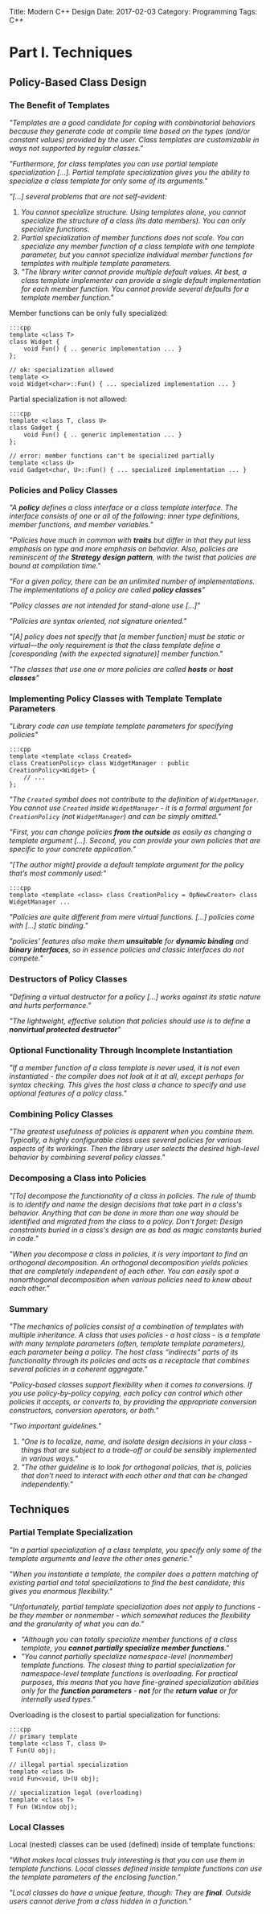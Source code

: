 Title: Modern C++ Design 
Date: 2017-02-03
Category: Programming
Tags: C++

Part I. Techniques
==================

Policy-Based Class Design
-------------------------

### The Benefit of Templates
*"Templates are a good candidate for coping with combinatorial behaviors because they generate code at compile time based on the types (and/or constant values) provided by the user.
Class templates are customizable in ways not supported by regular classes."*

*"Furthermore, for class templates you can use partial template specialization [...]. Partial template specialization gives you the ability to specialize a class template for only some of its arguments."*

*"[...] several problems that are not self-evident:*

1. *You cannot specialize structure. Using templates alone, you cannot specialize the structure of a class (its data members). You can only specialize functions.*
2. *Partial specialization of member functions does not scale. You can specialize any member function of a class template with one template parameter, but you cannot specialize individual member functions for templates with multiple template parameters.*
3. *"The library writer cannot provide multiple default values. At best, a class template implementer can provide a single default implementation for each member function. You cannot provide several defaults for a template member function."*


Member functions can be only fully specialized:

    :::cpp
    template <class T> 
    class Widget { 
        void Fun() { .. generic implementation ... }
    };
    
    // ok: specialization allowed
    template <>
    void Widget<char>::Fun() { ... specialized implementation ... }

Partial specialization is not allowed:

    :::cpp
    template <class T, class U>
    class Gadget {
        void Fun() { .. generic implementation ... } 
    };
    
    // error: member functions can't be specialized partially
    template <class U>
    void Gadget<char, U>::Fun() { ... specialized implementation ... }


### Policies and Policy Classes

*"A **policy** defines a class interface or a class template interface. The interface consists of one or all of the following: inner type definitions, member functions, and member variables."*

*"Policies have much in common with **traits** but differ in that they put less emphasis on type and more emphasis on behavior. Also, policies are reminiscent of the **Strategy design pattern**, with the twist that policies are bound at compilation time."*

*"For a given policy, there can be an unlimited number of implementations. The implementations of a policy are called **policy classes**"*

*"Policy classes are not intended for stand-alone use [...]"*

*"Policies are syntax oriented, not signature oriented."*

*"[A] policy does not specify that [a member function] must be static or virtual—the only requirement is that the class template define a [coresponding (with the expected signature)] member function."*

*"The classes that use one or more policies are called **hosts** or **host classes**"*


### Implementing Policy Classes with Template Template Parameters

*"Library code can use template template parameters for specifying policies"*

    :::cpp
    template <template <class Created>
    class CreationPolicy> class WidgetManager : public CreationPolicy<Widget> { 
        // ...
    };

*"The `Created` symbol does not contribute to the definition of `WidgetManager`. You cannot use `Created` inside `WidgetManager` - it is a formal argument for `CreationPolicy` (not `WidgetManager`) and can be simply omitted."*

*"First, you can change policies **from the outside** as easily as changing a template argument [...]. Second, you can provide your own policies that are specific to your concrete application."*

*"[The author might] provide a default template argument for the policy that’s most commonly used:"*

    :::cpp
    template <template <class> class CreationPolicy = OpNewCreator> class WidgetManager ...

*"Policies are quite different from mere virtual functions. [...] policies come with [...] static binding."*

*"policies' features also make them **unsuitable** for **dynamic binding** and **binary interfaces**, so in essence policies and classic interfaces do not compete."*


### Destructors of Policy Classes

*"Defining a virtual destructor for a policy [...] works against its static nature and hurts performance."*

*"The lightweight, effective solution that policies should use is to define a **nonvirtual protected destructor**"*


### Optional Functionality Through Incomplete Instantiation

*"If a member function of a class template is never used, it is not even instantiated - the compiler does not look at it at all, except perhaps for syntax checking. This gives the host class a chance to specify and use optional features of a policy class."*


### Combining Policy Classes

*"The greatest usefulness of policies is apparent when you combine them. Typically, a highly configurable class uses several policies for various aspects of its workings. Then the library user selects the desired high-level behavior by combining several policy classes."*


### Decomposing a Class into Policies

*"[To] decompose the functionality of a class in policies. The rule of thumb is to identify and name the design decisions that take part in a class's behavior. Anything that can be done in more than one way should be identified and migrated from the class to a policy. Don't forget: Design constraints buried in a class's design are as bad as magic constants buried in code."*


*"When you decompose a class in policies, it is very important to find an orthogonal decomposition. An orthogonal decomposition yields policies that are completely independent of each other. You can easily spot a nonorthogonal decomposition when various policies need to know about each other."*


### Summary

*"The mechanics of policies consist of a combination of templates with multiple inheritance. A class that uses policies - a host class - is a template with many template parameters (often, template template parameters), each parameter being a policy. The host class “indirects” parts of its functionality through its policies and acts as a receptacle that combines several policies in a coherent aggregate."*

*"Policy-based classes support flexibility when it comes to conversions. If you use policy-by-policy copying, each policy can control which other policies it accepts, or converts to, by providing the appropriate conversion constructors, conversion operators, or both."*


*"Two important guidelines."*

1. *"One is to localize, name, and isolate design decisions in your class - things that are subject to a trade-off or could be sensibly implemented in various ways."*
2. *"The other guideline is to look for orthogonal policies, that is, policies that don’t need to interact with each other and that can be changed independently."*


Techniques
----------

### Partial Template Specialization

*"In a partial specialization of a class template, you specify only some of the template arguments and leave the other ones generic."*

*"When you instantiate a template, the compiler does a pattern matching of existing partial and total specializations to find the best candidate; this gives you enormous flexibility."*

*"Unfortunately, partial template specialization does not apply to functions - be they member or nonmember - which somewhat reduces the flexibility and the granularity of what you can do."*

- *"Although you can totally specialize member functions of a class template, you **cannot partially specialize member functions**."*
- *"You cannot partially specialize namespace-level (nonmember) template functions. The closest thing to partial specialization for namespace-level template functions is overloading. For practical purposes, this means that you have fine-grained specialization abilities only for the **function parameters** - **not** for the **return value** or for internally used types."*


Overloading is the closest to partial specialization for functions:

    :::cpp
    // primary template
    template <class T, class U>
    T Fun(U obj);
    
    // illegal partial specialization
    template <class U> 
    void Fun<void, U>(U obj);
    
    // specialization legal (overloading)
    template <class T>
    T Fun (Window obj);


### Local Classes

Local (nested) classes can be used (defined) inside of template functions:

*"What makes local classes truly interesting is that you can use them in template functions. Local classes defined inside template functions can use the template parameters of the enclosing function."*

*"Local classes do have a unique feature, though: They are **final**. Outside users cannot derive from a class hidden in a function."*


